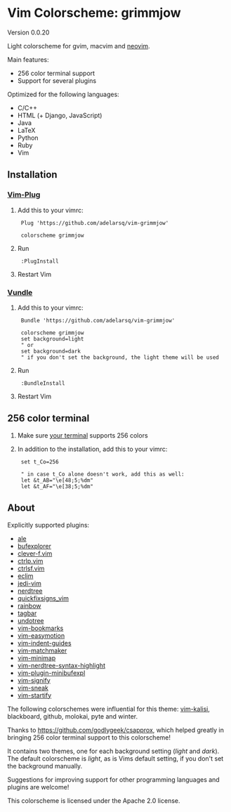 # Vim Colorscheme: grimmjow

Version 0.0.20

Light colorscheme for gvim, macvim and [neovim](https://github.com/neovim/neovim).

Main features:

* 256 color terminal support
* Support for several plugins

Optimized for the following languages:

* C/C++
* HTML (+ Django, JavaScript)
* Java
* LaTeX
* Python
* Ruby
* Vim

## Installation

### [Vim-Plug](https://github.com/junegunn/vim-plug)

1. Add this to your vimrc:

        Plug 'https://github.com/adelarsq/vim-grimmjow'

        colorscheme grimmjow

2. Run

        :PlugInstall

3. Restart Vim

### [Vundle](https://github.com/adelarsq/vim-grimmjow)

1. Add this to your vimrc:

        Bundle 'https://github.com/adelarsq/vim-grimmjow'

        colorscheme grimmjow
        set background=light
        " or 
        set background=dark
        " if you don't set the background, the light theme will be used

2. Run

        :BundleInstall

3. Restart Vim

## 256 color terminal

1. Make sure [your terminal](http://fedoraproject.org/wiki/Features/256_Color_Terminals#Terminal_256_color_support_list) supports 256 colors

2. In addition to the installation, add this to your vimrc:

        set t_Co=256

        " in case t_Co alone doesn't work, add this as well:
        let &t_AB="\e[48;5;%dm"
        let &t_AF="\e[38;5;%dm"

## About

Explicitly supported plugins:

* [ale](https://github.com/w0rp/ale)
* [bufexplorer](https://github.com/jlanzarotta/bufexplorer)
* [clever-f.vim](https://github.com/rhysd/clever-f.vim)
* [ctrlp.vim](https://github.com/kien/ctrlp.vim)
* [ctrlsf.vim](https://github.com/dyng/ctrlsf.vim)
* [eclim](https://github.com/ervandew/eclim)
* [jedi-vim](https://github.com/davidhalter/jedi-vim)
* [nerdtree](https://github.com/scrooloose/nerdtree)
* [quickfixsigns_vim](https://github.com/tomtom/quickfixsigns_vim)
* [rainbow](https://github.com/luochen1990/rainbow)
* [tagbar](https://github.com/majutsushi/tagbar)
* [undotree](https://github.com/mbbill/undotree)
* [vim-bookmarks](https://github.com/MattesGroeger/vim-bookmarks)
* [vim-easymotion](https://github.com/Lokaltog/vim-easymotion)
* [vim-indent-guides](https://github.com/nathanaelkane/vim-indent-guides)
* [vim-matchmaker](https://github.com/qstrahl/vim-matchmaker)
* [vim-minimap](https://github.com/severin-lemaignan/vim-minimap)
* [vim-nerdtree-syntax-highlight](https://github.com/tiagofumo/vim-nerdtree-syntax-highlight)
* [vim-plugin-minibufexpl](https://github.com/weynhamz/vim-plugin-minibufexpl)
* [vim-signify](https://github.com/mhinz/vim-signify)
* [vim-sneak](https://github.com/justinmk/vim-sneak)
* [vim-startify](https://github.com/mhinz/vim-startify)

The following colorschemes were influential for this theme: [vim-kalisi](https://github.com/freeo/vim-kalisi), blackboard, github, molokai, pyte and winter.

Thanks to https://github.com/godlygeek/csapprox, which helped greatly in
bringing 256 color terminal support to this colorscheme!

It contains two themes, one for each background setting (*light* and *dark*).
The default colorscheme is *light*, as is Vims default setting, if you don't set the background manually.

Suggestions for improving support for other programming languages and plugins are welcome!

This colorscheme is licensed under the Apache 2.0 license.

